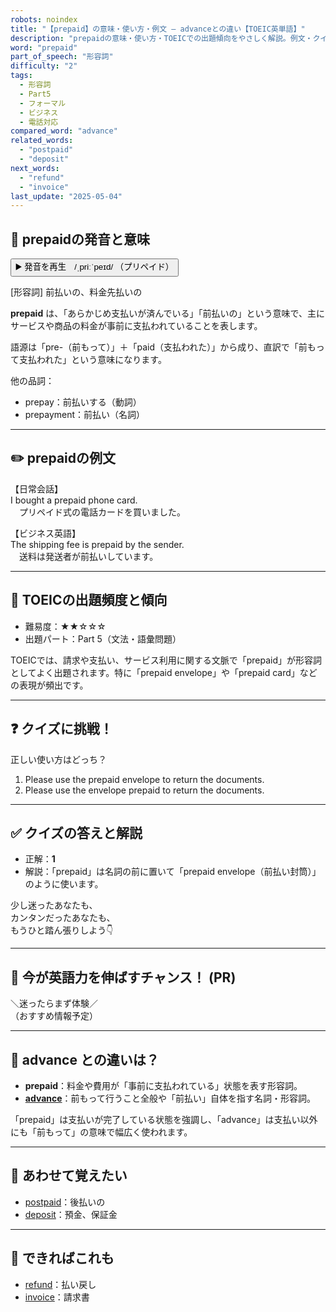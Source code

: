 ```yaml
---
robots: noindex
title: "【prepaid】の意味・使い方・例文 ― advanceとの違い【TOEIC英単語】"
description: "prepaidの意味・使い方・TOEICでの出題傾向をやさしく解説。例文・クイズ付きでadvanceとの違いもわかりやすく学べます。"
word: "prepaid"
part_of_speech: "形容詞"
difficulty: "2"
tags:
  - 形容詞
  - Part5
  - フォーマル
  - ビジネス
  - 電話対応
compared_word: "advance"
related_words:
  - "postpaid"
  - "deposit"
next_words:
  - "refund"
  - "invoice"
last_update: "2025-05-04"
---
```


## 🔰 prepaidの発音と意味

<button class="play-audio" onclick="playTTS('prepaid')">
  <span class="play-audio-main">
    ▶️ 発音を再生　/ˌpriːˈpeɪd/
  </span>
  <span class="play-audio-sub">
    （プリペイド）
  </span>
</button>

[形容詞] 前払いの、料金先払いの

**prepaid** は、「あらかじめ支払いが済んでいる」「前払いの」という意味で、主にサービスや商品の料金が事前に支払われていることを表します。

語源は「pre-（前もって）」＋「paid（支払われた）」から成り、直訳で「前もって支払われた」という意味になります。

他の品詞：  
- prepay：前払いする（動詞）
- prepayment：前払い（名詞）

---

## ✏️ prepaidの例文

【日常会話】  
I bought a prepaid phone card.  
　プリペイド式の電話カードを買いました。

【ビジネス英語】  
The shipping fee is prepaid by the sender.  
　送料は発送者が前払いしています。

---

## 🎯 TOEICの出題頻度と傾向

- 難易度：★★☆☆☆
- 出題パート：Part 5（文法・語彙問題）

TOEICでは、請求や支払い、サービス利用に関する文脈で「prepaid」が形容詞としてよく出題されます。特に「prepaid envelope」や「prepaid card」などの表現が頻出です。

---

## ❓ クイズに挑戦！

正しい使い方はどっち？

1. Please use the prepaid envelope to return the documents.  
2. Please use the envelope prepaid to return the documents.

---

## ✅ クイズの答えと解説

- 正解：**1**
- 解説：「prepaid」は名詞の前に置いて「prepaid envelope（前払い封筒）」のように使います。

少し迷ったあなたも、  
カンタンだったあなたも、  
もうひと踏ん張りしよう👇️

---

## 🚀 今が英語力を伸ばすチャンス！ (PR)

<div class="info-center">
＼迷ったらまず体験／<br>  
（おすすめ情報予定）
</div>

---

## 🤔  advance との違いは？

- **prepaid**：料金や費用が「事前に支払われている」状態を表す形容詞。
- **[advance](/word/advance)**：前もって行うこと全般や「前払い」自体を指す名詞・形容詞。

「prepaid」は支払いが完了している状態を強調し、「advance」は支払い以外にも「前もって」の意味で幅広く使われます。

---

## 🧩 あわせて覚えたい

- [postpaid](/word/postpaid)：後払いの
- [deposit](/word/deposit)：預金、保証金

---

## 📖 できればこれも

- [refund](/word/refund)：払い戻し
- [invoice](/word/invoice)：請求書

<!-- cvid: aid04_bid39 -->
